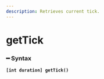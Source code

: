 ```yaml
---
description: Retrieves current tick.
---
```


# getTick

### ━ Syntax

**`[int duration] getTick()`**
